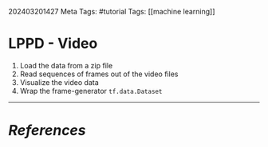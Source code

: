 202403201427
Meta Tags: #tutorial 
Tags: [[machine learning]] 

# LPPD - Video

1. Load the data from a zip file
2. Read sequences of frames out of the video files
3. Visualize the video data
4. Wrap the frame-generator `tf.data.Dataset`






---
# *References*